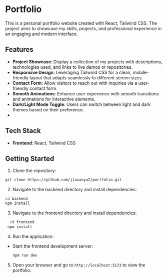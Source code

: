 # Portfolio
This is a personal portfolio website created with React, Tailwind CSS. The project aims to showcase my skills, projects, and professional experience in an engaging and modern interface.

## Features 
- **Project Showcase**: Display a collection of my projects with descriptions, technologies used, and links to live demos or repositories.
- **Responsive Design**: Leveraging Tailwind CSS for a clean, mobile-friendly layout that adapts seamlessly to different screen sizes.
- **Contact Form**: Allow visitors to reach out with inquiries via a user-friendly contact form.
- **Smooth Animations**: Enhance user experience with smooth transitions and animations for interactive elements.
- **Dark/Light Mode Toggle**: Users can switch between light and dark themes based on their preference.
-

## Tech Stack
- **Frontend**: React, Tailwind CSS

## Getting Started 
1. Clone the repository:
```bash
git clone https://github.com/jlavanya2/portfolio.git
``` 
2. Navigate to the backend directory and install dependencies:
```bash
cd backend
npm install
```
3. Navigate to the frontend directory and install dependencies:
 ```bash
   cd frontend
  npm install
```
4. Run the application:
- Start the frontend development server:
  ```bash
  npm run dev
  ```

5. Open your browser and go to `http://localhost:5173` to view the portfolio.

